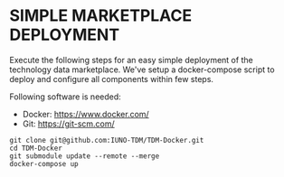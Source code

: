 # SIMPLE MARKETPLACE DEPLOYMENT

Execute the following steps for an easy simple deployment of the technology data marketplace. We've setup a docker-compose script to deploy and configure all components within few steps.

Following software is needed:
- Docker: https://www.docker.com/
- Git: https://git-scm.com/

```
git clone git@github.com:IUNO-TDM/TDM-Docker.git
cd TDM-Docker
git submodule update --remote --merge
docker-compose up
```


